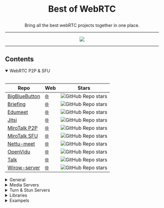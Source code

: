 # <p align="center">Best of WebRTC</p>

<p align="center">Bring all the best webRTC projects together in one place.</p>

<hr />

<p align="center">
<img src="https://user-images.githubusercontent.com/104159437/164714607-48839e91-5551-4962-9187-3f2ad7d7259c.png" />
</p>

<hr />

## Contents

<details open>
<summary>WebRTC P2P & SFU</summary>
  
  <br/>
  
  | Repo | Web | Stars |
  |------|-----|-------|
  | [BigBlueButton](https://github.com/bigbluebutton/bigbluebutton) | [🌐](https://bigbluebutton.org/) | ![GitHub Repo stars](https://img.shields.io/github/stars/bigbluebutton/bigbluebutton?style=plastic) |
  | [Briefing](https://github.com/holtwick/briefing/) | [🌐](https://brie.fi/ng) | ![GitHub Repo stars](https://img.shields.io/github/stars/holtwick/briefing?style=plastic) |
  | [Edumeet](https://github.com/edumeet/edumeet) | [🌐](https://letsmeet.no/) | ![GitHub Repo stars](https://img.shields.io/github/stars/edumeet/edumeet?style=plastic) |
  | [Jitsi](https://github.com/jitsi/jitsi-meet) | [🌐](https://meet.jit.si) | ![GitHub Repo stars](https://img.shields.io/github/stars/jitsi/jitsi-meet?style=plastic) |
  | [MiroTalk P2P](https://github.com/miroslavpejic85/mirotalk) | [🌐](https://mirotalk.up.railway.app) | ![GitHub Repo stars](https://img.shields.io/github/stars/miroslavpejic85/mirotalk?style=plastic) |
  | [MiroTalk SFU](https://github.com/miroslavpejic85/mirotalksfu) | [🌐](https://sfu.mirotalk.org/) | ![GitHub Repo stars](https://img.shields.io/github/stars/miroslavpejic85/mirotalksfu?style=plastic) |
  | [Nettu-meet](https://github.com/fmeringdal/nettu-meet) | [🌐](https://meet.nettubooking.com/) | ![GitHub Repo stars](https://img.shields.io/github/stars/fmeringdal/nettu-meet?style=plastic) |
  | [OpenVidu](https://github.com/OpenVidu/openvidu) | [🌐](https://openvidu.io) | ![GitHub Repo stars](https://img.shields.io/github/stars/OpenVidu/openvidu?style=plastic) |
  | [Talk](https://github.com/vasanthv/talk) | [🌐](https://usetalk.io/) | ![GitHub Repo stars](https://img.shields.io/github/stars/vasanthv/talk?style=plastic) |
  | [Wirow-server](https://github.com/wirow-io/wirow-server) | [🌐](https://wirow.io) | ![GitHub Repo stars](https://img.shields.io/github/stars/wirow-io/wirow-server?style=plastic) |
</details>

<details>
<summary>General</summary>
  
  <br/>

  | Repo | Web | Stars |
  |------|-----|-------|
  | [Neko](https://github.com/m1k1o/neko) | [🌐](https://neko.m1k1o.net/) | ![GitHub Repo stars](https://img.shields.io/github/stars/m1k1o/neko?style=plastic) |
  | [Project-Lightspeed](https://github.com/GRVYDEV/Project-Lightspeed) |  | ![GitHub Repo stars](https://img.shields.io/github/stars/GRVYDEV/Project-Lightspeed?style=plastic) |
  | [VdoNinja](https://github.com/steveseguin/vdo.ninja) | [🌐](https://vdo.ninja/) | ![GitHub Repo stars](https://img.shields.io/github/stars/steveseguin/vdo.ninja?style=plastic) |
</details>

<details>
<summary>Media Servers</summary>
  
  <br/>

  | Repo | Web | Stars |
  |------|-----|-------|
  | [AntMedia](https://github.com/ant-media/Ant-Media-Server) | [🌐](https://antmedia.io) | ![GitHub Repo stars](https://img.shields.io/github/stars/ant-media/Ant-Media-Server?style=plastic) |
  | [Janus](https://github.com/meetecho/janus-gateway) | [🌐](https://janus.conf.meetecho.com/) | ![GitHub Repo stars](https://img.shields.io/github/stars/meetecho/janus-gateway?style=plastic) |
  | [Jitsi-videobridge](https://github.com/jitsi/jitsi-videobridge) | [🌐](https://jitsi.org/jitsi-videobridge/) | ![GitHub Repo stars](https://img.shields.io/github/stars/jitsi/jitsi-videobridge?style=plastic) |
  | [Kurento](https://github.com/Kurento/kurento-media-server) | [🌐](https://www.kurento.org) | ![GitHub Repo stars](https://img.shields.io/github/stars/Kurento/kurento-media-server?style=plastic) |
  | [MediaSoup](https://github.com/versatica/mediasoup/) | [🌐](https://mediasoup.org/) | ![GitHub Repo stars](https://img.shields.io/github/stars/versatica/mediasoup?style=plastic) |
</details>

<details>
<summary>Turn & Stun Servers</summary>
  
  <br/>

  | Repo | Web | Stars |
  |------|-----|-------|
  | [Coturn](https://github.com/coturn/coturn) |  | ![GitHub Repo stars](https://img.shields.io/github/stars/coturn/coturn?style=plastic) |
</details>

<details>
<summary>Libraries</summary>
  
  <br/>
  
  | Repo | Web | Stars |
  |------|-----|-------|
  | [PeerJS](https://github.com/peers/peerjs) | [🌐](https://peerjs.com) | ![GitHub Repo stars](https://img.shields.io/github/stars/peers/peerjs?style=plastic) |
  | [Pion](https://github.com/pion/webrtc) | [🌐](https://pion.ly) | ![GitHub Repo stars](https://img.shields.io/github/stars/pion/webrtc?style=plastic) |
  | [Simple-peer](https://github.com/feross/simple-peer) |  | ![GitHub Repo stars](https://img.shields.io/github/stars/feross/simple-peer?style=plastic) |
</details>
  
<details>
<summary>Exampels</summary>
  
  <br/>

  | Repo | Web | Stars |
  |------|-----|-------|
  | [Samples](https://github.com/webrtc/samples) | [🌐](https://webrtc.github.io/samples/) | ![GitHub Repo stars](https://img.shields.io/github/stars/webrtc/samples?style=plastic) |
</details>
